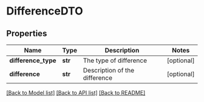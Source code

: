 # DifferenceDTO

## Properties
Name | Type | Description | Notes
------------ | ------------- | ------------- | -------------
**difference_type** | **str** | The type of difference | [optional] 
**difference** | **str** | Description of the difference | [optional] 

[[Back to Model list]](../nifiDocs.md#documentation-for-models) [[Back to API list]](../nifiDocs.md#documentation-for-api-endpoints) [[Back to README]](../nifiDocs.md)



